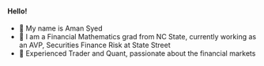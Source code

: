#### Hello!

- 👋 My name is Aman Syed
- 🔭 I am a Financial Mathematics grad from NC State, currently working as an AVP, Securities Finance Risk at State Street
- 👀 Experienced Trader and Quant, passionate about the financial markets

<!--
**aman3599/aman3599** is a ✨ _special_ ✨ repository because its `README.md` (this file) appears on your GitHub profile.


- 🔭 I’m currently working on ...
- 🌱 I’m currently learning ...
- 👯 I’m looking to collaborate on ...
- 🤔 I’m looking for help with ...
- 💬 Ask me about ...
- 📫 How to reach me: ...
- 😄 Pronouns: ...
- ⚡ Fun fact: ...
-->
